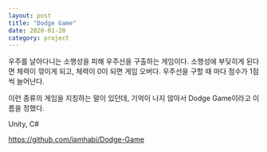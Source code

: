 ```yaml
---
layout: post
title: "Dodge Game"
date: 2020-01-20
category: project
---
```


우주를 날아다니는 소행성을 피해 우주선을 구출하는 게임이다. 소행성에 부딪히게 된다면 체력이 깎이게 되고, 체력이 0이 되면 게임 오버다. 우주선을 구할 때 마다 점수가 1점씩 늘어난다.

이런 종류의 게임을 지칭하는 말이 있던데, 기억이 나지 않아서 Dodge Game이라고 이름을 정했다.

Unity, C#

https://github.com/iamhabi/Dodge-Game